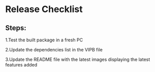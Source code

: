 # Release Checklist  

## Steps:  


1.Test the built package in a fresh PC  

2.Update the dependencies list in the VIPB file  

3.Update the README file with the latest images displaying the latest features added 



